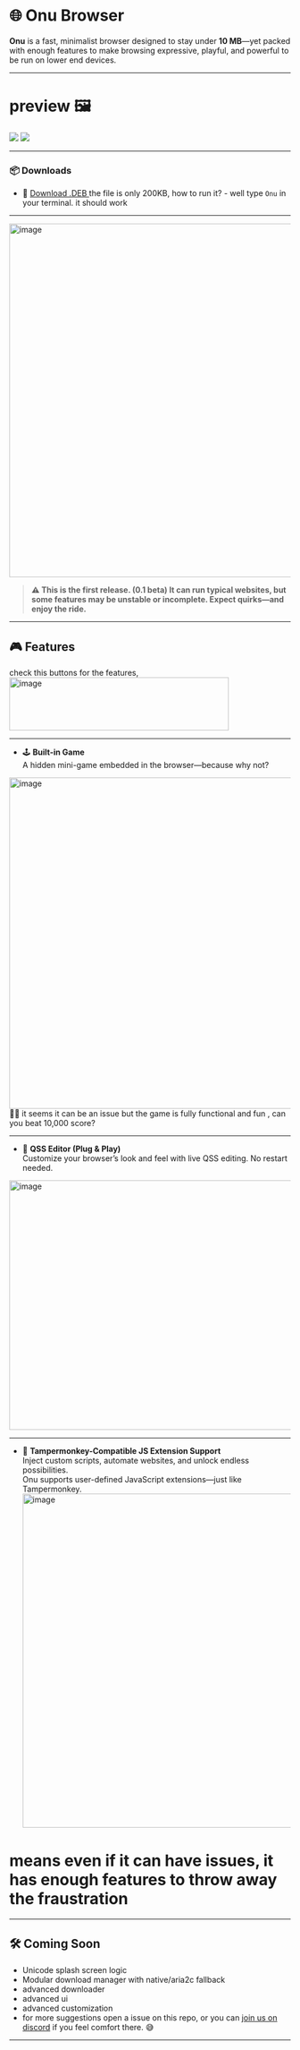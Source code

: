 




# 🌐 Onu Browser

**Onu** is a fast, minimalist browser designed to stay under **10 MB**—yet packed with enough
features to make browsing expressive, playful, and powerful to be run on lower end devices.

---
# preview 🖼️
  <img src="https://github.com/user-attachments/assets/c64652bb-1218-413a-93bc-6d3c3750076e" />
  <img src="https://github.com/user-attachments/assets/f4e9ec85-a291-4f75-90a8-aff8217d2b85"  />

---

### 📦 Downloads

- 🔗 [Download .DEB ](https://github.com/zynomon/onu/raw/main/onu-0.1.deb)
the file is only 200KB,     how to run it? -  well type   ```Onu```  in your terminal. it should work

---
<img width="1145" height="632" alt="image" src="https://github.com/user-attachments/assets/8a7a8f69-8c3a-4926-83cb-fb3bb2116d07" />

> __⚠️ This is the **first release**. (0.1 beta) It can run typical websites, but some features may be unstable or incomplete. Expect quirks—and enjoy the ride.__

---

## 🎮 Features
check this buttons for the features,
<img width="393" height="95" alt="image" src="https://github.com/user-attachments/assets/deafd1e8-25dd-42b4-b09b-1f9c7632b547" />

---

- 🕹️ **Built-in Game**  
  A hidden mini-game embedded in the browser—because why not?
<img width="1165" height="592" alt="image" src="https://github.com/user-attachments/assets/f9e6aa4a-6952-4145-aa2e-8ec5969356c9" />
🤦‍♂️ it seems it can be an issue but the game is fully functional and fun , can you beat 10,000 score?

---

- 🎨 **QSS Editor (Plug & Play)**  
  Customize your browser’s look and feel with live QSS editing. No restart needed.
<img width="1022" height="446" alt="image" src="https://github.com/user-attachments/assets/402d563a-b63e-4d3f-9aee-2d87128f2d26" />

---

- 🧠 **Tampermonkey-Compatible JS Extension Support**  
  Inject custom scripts, automate websites, and unlock endless possibilities.  
  Onu supports user-defined JavaScript extensions—just like Tampermonkey.
  <img width="1144" height="597" alt="image" src="https://github.com/user-attachments/assets/6a374589-765b-4992-b9c2-9b5457f635d5" />

# means even if it can have issues, it has enough features to throw away the fraustration

---

## 🛠️ Coming Soon

- Unicode splash screen logic  
- Modular download manager with native/aria2c fallback
- advanced downloader
- advanced ui
- advanced customization
- for more suggestions open a issue on this repo, or you can [join us on discord](https://discord.gg/Jn7FBwu99F) if you feel comfort there. 😅
  
---



